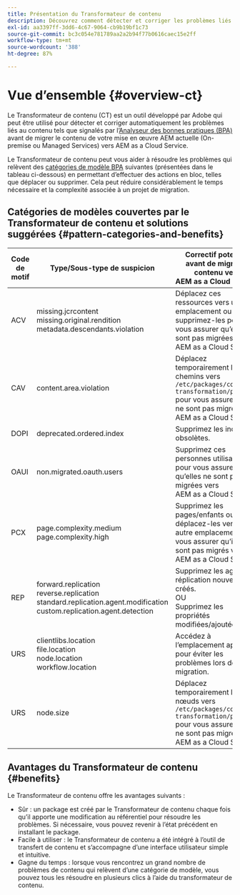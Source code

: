 ```yaml
---
title: Présentation du Transformateur de contenu
description: Découvrez comment détecter et corriger les problèmes liés au contenu signalés par la BPA à l’aide de Content Transformer.
exl-id: aa3397ff-3dd6-4c67-9064-cb9b19bf1c73
source-git-commit: bc3c054e781789aa2a2b94f77b0616caec15e2ff
workflow-type: tm+mt
source-wordcount: '388'
ht-degree: 87%

---
```


# Vue d’ensemble {#overview-ct}

Le Transformateur de contenu (CT) est un outil développé par Adobe qui peut être utilisé pour détecter et corriger automatiquement les problèmes liés au contenu tels que signalés par l’[Analyseur des bonnes pratiques (BPA)](/help/journey-migration/best-practices-analyzer/overview-best-practices-analyzer.md) avant de migrer le contenu de votre mise en œuvre AEM actuelle (On-premise ou Managed Services) vers AEM as a Cloud Service.

Le Transformateur de contenu peut vous aider à résoudre les problèmes qui relèvent des [catégories de modèle BPA](https://experienceleague.adobe.com/docs/experience-manager-pattern-detection/table-of-contents/aso.html?lang=fr) suivantes (présentées dans le tableau ci-dessous) en permettant d’effectuer des actions en bloc, telles que déplacer ou supprimer. Cela peut réduire considérablement le temps nécessaire et la complexité associée à un projet de migration.

## Catégories de modèles couvertes par le Transformateur de contenu et solutions suggérées {#pattern-categories-and-benefits}

| Code de motif | Type/Sous-type de suspicion | Correctif potentiel avant de migrer le contenu vers AEM as a Cloud Service |
|--------------|--------------------------------------------------------------------------------------------------------------------|------------------------------------------------------------------------------------------------------------------------------------|
| ACV | missing.jcrcontent <br> missing.original.rendition <br> metadata.descendants.violation | Déplacez ces ressources vers un autre emplacement ou supprimez-les pour vous assurer qu’elles ne sont pas migrées vers AEM as a Cloud Service. |
| CAV | content.area.violation | Déplacez temporairement les chemins vers `/etc/packages/content-transformation/paths` pour vous assurer qu’ils ne sont pas migrés vers AEM as a Cloud Service. |
| DOPI | deprecated.ordered.index | Supprimez les index obsolètes. |
| OAUI | non.migrated.oauth.users | Supprimez ces personnes utilisatrices pour vous assurer qu’elles ne sont pas migrées vers AEM as a Cloud Service. |
| PCX | page.complexity.medium <br> page.complexity.high | Supprimez les pages/enfants ou déplacez-les vers un autre emplacement pour vous assurer qu’ils ne sont pas migrés vers AEM as a Cloud Service. |
| REP | forward.replication <br> reverse.replication <br> standard.replication.agent.modification <br> custom.replication.agent.detection | Supprimez les agents de réplication nouvellement créés. <br> OU <br> Supprimez les propriétés modifiées/ajoutées. |
| URS | clientlibs.location <br> file.location <br> node.location <br> workflow.location | Accédez à l’emplacement approprié pour éviter les problèmes lors de la migration. |
| URS | node.size | Déplacez temporairement les nœuds vers `/etc/packages/content-transformation/paths` pour vous assurer qu’ils ne sont pas migrés vers AEM as a Cloud Service. |

## Avantages du Transformateur de contenu {#benefits}

Le Transformateur de contenu offre les avantages suivants :

* Sûr : un package est créé par le Transformateur de contenu chaque fois qu’il apporte une modification au référentiel pour résoudre les problèmes. Si nécessaire, vous pouvez revenir à l’état précédent en installant le package.
* Facile à utiliser : le Transformateur de contenu a été intégré à l’outil de transfert de contenu et s’accompagne d’une interface utilisateur simple et intuitive.
* Gagne du temps : lorsque vous rencontrez un grand nombre de problèmes de contenu qui relèvent d’une catégorie de modèle, vous pouvez tous les résoudre en plusieurs clics à l’aide du transformateur de contenu.
